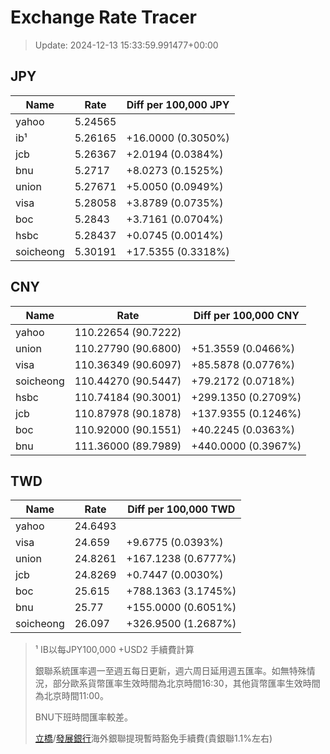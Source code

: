 # Exchange Rate Tracer

> Update: 2024-12-13 15:33:59.991477+00:00

## JPY

| Name      |    Rate | Diff per 100,000 JPY   |
|-----------|---------|------------------------|
| yahoo     | 5.24565 |                        |
| ib¹       | 5.26165 | +16.0000 (0.3050%)     |
| jcb       | 5.26367 | +2.0194 (0.0384%)      |
| bnu       | 5.2717  | +8.0273 (0.1525%)      |
| union     | 5.27671 | +5.0050 (0.0949%)      |
| visa      | 5.28058 | +3.8789 (0.0735%)      |
| boc       | 5.2843  | +3.7161 (0.0704%)      |
| hsbc      | 5.28437 | +0.0745 (0.0014%)      |
| soicheong | 5.30191 | +17.5355 (0.3318%)     |

## CNY

| Name      | Rate                | Diff per 100,000 CNY   |
|-----------|---------------------|------------------------|
| yahoo     | 110.22654	(90.7222) |                        |
| union     | 110.27790	(90.6800) | +51.3559 (0.0466%)     |
| visa      | 110.36349	(90.6097) | +85.5878 (0.0776%)     |
| soicheong | 110.44270	(90.5447) | +79.2172 (0.0718%)     |
| hsbc      | 110.74184	(90.3001) | +299.1350 (0.2709%)    |
| jcb       | 110.87978	(90.1878) | +137.9355 (0.1246%)    |
| boc       | 110.92000	(90.1551) | +40.2245 (0.0363%)     |
| bnu       | 111.36000	(89.7989) | +440.0000 (0.3967%)    |

## TWD

| Name      |    Rate | Diff per 100,000 TWD   |
|-----------|---------|------------------------|
| yahoo     | 24.6493 |                        |
| visa      | 24.659  | +9.6775 (0.0393%)      |
| union     | 24.8261 | +167.1238 (0.6777%)    |
| jcb       | 24.8269 | +0.7447 (0.0030%)      |
| boc       | 25.615  | +788.1363 (3.1745%)    |
| bnu       | 25.77   | +155.0000 (0.6051%)    |
| soicheong | 26.097  | +326.9500 (1.2687%)    |


> ¹ IB以每JPY100,000 +USD2 手續費計算
>
> 銀聯系統匯率週一至週五每日更新，週六周日延用週五匯率。如無特殊情況，部分歐系貨幣匯率生效時間為北京時間16:30，其他貨幣匯率生效時間為北京時間11:00。
>
> BNU下班時間匯率較差。
>
> [立橋](https://www.wlbank.com.mo/uploads/ueditor/file/20181211/1544536513900230.pdf)/[發展銀行](https://www.mdb.com.mo/Service_Charges_20230728.pdf)海外銀聯提現暫時豁免手續費(貴銀聯1.1%左右)

